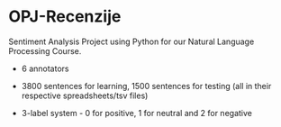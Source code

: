 # OPJ-Recenzije

Sentiment Analysis Project using Python for our Natural Language Processing Course.
- 6 annotators
- 3800 sentences for learning, 1500 sentences for testing (all in their respective spreadsheets/tsv files)

- 3-label system - 0 for positive, 1 for neutral and 2 for negative
